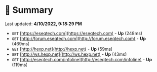 # 📖 Summary
Last updated: **4/10/2022, 9:18:29 PM**

- `GET` [https://eseqtech.com](https://eseqtech.com) - **Up** (248ms)
- `GET` [http://forum.eseqtech.com](http://forum.eseqtech.com) - **Up** (469ms)
- `GET` [http://hexp.net](http://hexp.net) - **Up** (59ms)
- `GET` [http://ws.hexp.net](http://ws.hexp.net) - **Up** (43ms)
- `GET` [http://eseqtech.com/infoline](http://eseqtech.com/infoline) - **Up** (119ms)
